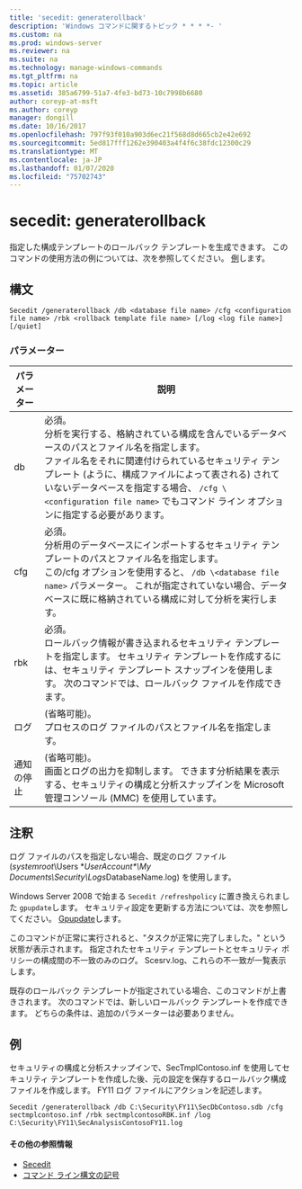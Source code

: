 ```yaml
---
title: 'secedit: generaterollback'
description: 'Windows コマンドに関するトピック * * * *- '
ms.custom: na
ms.prod: windows-server
ms.reviewer: na
ms.suite: na
ms.technology: manage-windows-commands
ms.tgt_pltfrm: na
ms.topic: article
ms.assetid: 385a6799-51a7-4fe3-bd73-10c7998b6680
author: coreyp-at-msft
ms.author: coreyp
manager: dongill
ms.date: 10/16/2017
ms.openlocfilehash: 797f93f010a903d6ec21f568d8d665cb2e42e692
ms.sourcegitcommit: 5ed817fff1262e390403a4f4f6c38fdc12300c29
ms.translationtype: MT
ms.contentlocale: ja-JP
ms.lasthandoff: 01/07/2020
ms.locfileid: "75702743"
---
```

# <a name="seceditgeneraterollback"></a>secedit: generaterollback



指定した構成テンプレートのロールバック テンプレートを生成できます。 このコマンドの使用方法の例については、次を参照してください。 [例](#BKMK_Examples)します。

## <a name="syntax"></a>構文

```
Secedit /generaterollback /db <database file name> /cfg <configuration file name> /rbk <rollback template file name> [/log <log file name>] [/quiet]
```

### <a name="parameters"></a>パラメーター

|パラメーター|説明|
|---------|-----------|
|db|必須。</br>分析を実行する、格納されている構成を含んでいるデータベースのパスとファイル名を指定します。</br>ファイル名をそれに関連付けられているセキュリティ テンプレート (ように、構成ファイルによって表される) されていないデータベースを指定する場合、 `/cfg \<configuration file name>` でもコマンド ライン オプションに指定する必要があります。|
|cfg|必須。</br>分析用のデータベースにインポートするセキュリティ テンプレートのパスとファイル名を指定します。</br>この/cfg オプションを使用すると、 `/db \<database file name>` パラメーター。 これが指定されていない場合、データベースに既に格納されている構成に対して分析を実行します。|
|rbk|必須。</br>ロールバック情報が書き込まれるセキュリティ テンプレートを指定します。 セキュリティ テンプレートを作成するには、セキュリティ テンプレート スナップインを使用します。 次のコマンドでは、ロールバック ファイルを作成できます。|
|ログ|(省略可能)。</br>プロセスのログ ファイルのパスとファイル名を指定します。|
|通知の停止|(省略可能)。</br>画面とログの出力を抑制します。 できます分析結果を表示する、セキュリティの構成と分析スナップインを Microsoft 管理コンソール (MMC) を使用しています。|

## <a name="remarks"></a>注釈

ログ ファイルのパスを指定しない場合、既定のログ ファイル (*systemroot*\Users \*<em>UserAccount\*\My Documents\Security\Logs</em>DatabaseName.log) を使用します。

Windows Server 2008 で始まる `Secedit /refreshpolicy` に置き換えられました `gpupdate`します。 セキュリティ設定を更新する方法については、次を参照してください。 [Gpupdate](gpupdate.md)します。

このコマンドが正常に実行されると、"タスクが正常に完了しました。" という状態が表示されます。 指定されたセキュリティ テンプレートとセキュリティ ポリシーの構成間の不一致のみのログ。 Scesrv.log、これらの不一致が一覧表示します。

既存のロールバック テンプレートが指定されている場合、このコマンドが上書きされます。 次のコマンドでは、新しいロールバック テンプレートを作成できます。 どちらの条件は、追加のパラメーターは必要ありません。

## <a name="BKMK_Examples"></a>例

セキュリティの構成と分析スナップインで、SecTmplContoso.inf を使用してセキュリティ テンプレートを作成した後、元の設定を保存するロールバック構成ファイルを作成します。 FY11 ログ ファイルにアクションを記述します。
```
Secedit /generaterollback /db C:\Security\FY11\SecDbContoso.sdb /cfg sectmplcontoso.inf /rbk sectmplcontosoRBK.inf /log C:\Security\FY11\SecAnalysisContosoFY11.log
```

#### <a name="additional-references"></a>その他の参照情報

-   [Secedit](secedit.md)
-   [コマンド ライン構文の記号](command-line-syntax-key.md)